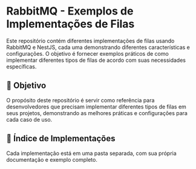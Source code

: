 # RabbitMQ - Exemplos de Implementações de Filas

Este repositório contém diferentes implementações de filas usando RabbitMQ e NestJS, cada uma demonstrando diferentes características e configurações. O objetivo é fornecer exemplos práticos de como implementar diferentes tipos de filas de acordo com suas necessidades específicas.

## 🎯 Objetivo

O propósito deste repositório é servir como referência para desenvolvedores que precisam implementar diferentes tipos de filas em seus projetos, demonstrando as melhores práticas e configurações para cada caso de uso.

## 📑 Índice de Implementações

Cada implementação está em uma pasta separada, com sua própria documentação e exemplo completo.


